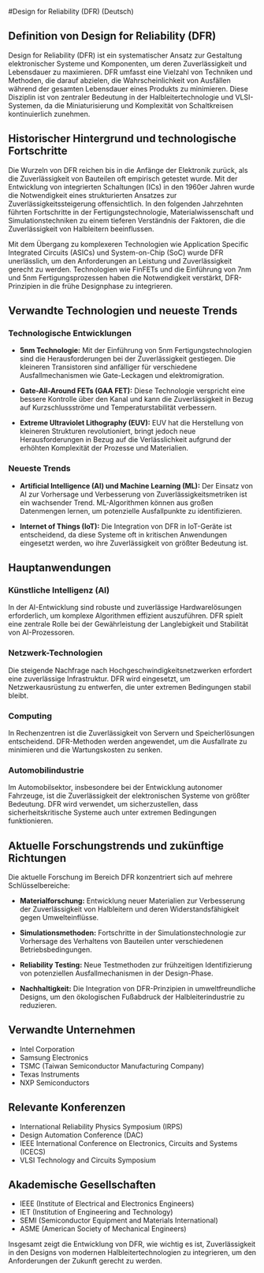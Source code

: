 #Design for Reliability (DFR) (Deutsch)

## Definition von Design for Reliability (DFR)

Design for Reliability (DFR) ist ein systematischer Ansatz zur Gestaltung elektronischer Systeme und Komponenten, um deren Zuverlässigkeit und Lebensdauer zu maximieren. DFR umfasst eine Vielzahl von Techniken und Methoden, die darauf abzielen, die Wahrscheinlichkeit von Ausfällen während der gesamten Lebensdauer eines Produkts zu minimieren. Diese Disziplin ist von zentraler Bedeutung in der Halbleitertechnologie und VLSI-Systemen, da die Miniaturisierung und Komplexität von Schaltkreisen kontinuierlich zunehmen.

## Historischer Hintergrund und technologische Fortschritte

Die Wurzeln von DFR reichen bis in die Anfänge der Elektronik zurück, als die Zuverlässigkeit von Bauteilen oft empirisch getestet wurde. Mit der Entwicklung von integrierten Schaltungen (ICs) in den 1960er Jahren wurde die Notwendigkeit eines strukturierten Ansatzes zur Zuverlässigkeitssteigerung offensichtlich. In den folgenden Jahrzehnten führten Fortschritte in der Fertigungstechnologie, Materialwissenschaft und Simulationstechniken zu einem tieferen Verständnis der Faktoren, die die Zuverlässigkeit von Halbleitern beeinflussen.

Mit dem Übergang zu komplexeren Technologien wie Application Specific Integrated Circuits (ASICs) und System-on-Chip (SoC) wurde DFR unerlässlich, um den Anforderungen an Leistung und Zuverlässigkeit gerecht zu werden. Technologien wie FinFETs und die Einführung von 7nm und 5nm Fertigungsprozessen haben die Notwendigkeit verstärkt, DFR-Prinzipien in die frühe Designphase zu integrieren.

## Verwandte Technologien und neueste Trends

### Technologische Entwicklungen

- **5nm Technologie:** Mit der Einführung von 5nm Fertigungstechnologien sind die Herausforderungen bei der Zuverlässigkeit gestiegen. Die kleineren Transistoren sind anfälliger für verschiedene Ausfallmechanismen wie Gate-Leckagen und elektromigration.
  
- **Gate-All-Around FETs (GAA FET):** Diese Technologie verspricht eine bessere Kontrolle über den Kanal und kann die Zuverlässigkeit in Bezug auf Kurzschlussströme und Temperaturstabilität verbessern.

- **Extreme Ultraviolet Lithography (EUV):** EUV hat die Herstellung von kleineren Strukturen revolutioniert, bringt jedoch neue Herausforderungen in Bezug auf die Verlässlichkeit aufgrund der erhöhten Komplexität der Prozesse und Materialien.

### Neueste Trends

- **Artificial Intelligence (AI) und Machine Learning (ML):** Der Einsatz von AI zur Vorhersage und Verbesserung von Zuverlässigkeitsmetriken ist ein wachsender Trend. ML-Algorithmen können aus großen Datenmengen lernen, um potenzielle Ausfallpunkte zu identifizieren.

- **Internet of Things (IoT):** Die Integration von DFR in IoT-Geräte ist entscheidend, da diese Systeme oft in kritischen Anwendungen eingesetzt werden, wo ihre Zuverlässigkeit von größter Bedeutung ist.

## Hauptanwendungen

### Künstliche Intelligenz (AI)

In der AI-Entwicklung sind robuste und zuverlässige Hardwarelösungen erforderlich, um komplexe Algorithmen effizient auszuführen. DFR spielt eine zentrale Rolle bei der Gewährleistung der Langlebigkeit und Stabilität von AI-Prozessoren.

### Netzwerk-Technologien

Die steigende Nachfrage nach Hochgeschwindigkeitsnetzwerken erfordert eine zuverlässige Infrastruktur. DFR wird eingesetzt, um Netzwerkausrüstung zu entwerfen, die unter extremen Bedingungen stabil bleibt.

### Computing

In Rechenzentren ist die Zuverlässigkeit von Servern und Speicherlösungen entscheidend. DFR-Methoden werden angewendet, um die Ausfallrate zu minimieren und die Wartungskosten zu senken.

### Automobilindustrie

Im Automobilsektor, insbesondere bei der Entwicklung autonomer Fahrzeuge, ist die Zuverlässigkeit der elektronischen Systeme von größter Bedeutung. DFR wird verwendet, um sicherzustellen, dass sicherheitskritische Systeme auch unter extremen Bedingungen funktionieren.

## Aktuelle Forschungstrends und zukünftige Richtungen

Die aktuelle Forschung im Bereich DFR konzentriert sich auf mehrere Schlüsselbereiche:

- **Materialforschung:** Entwicklung neuer Materialien zur Verbesserung der Zuverlässigkeit von Halbleitern und deren Widerstandsfähigkeit gegen Umwelteinflüsse.

- **Simulationsmethoden:** Fortschritte in der Simulationstechnologie zur Vorhersage des Verhaltens von Bauteilen unter verschiedenen Betriebsbedingungen.

- **Reliability Testing:** Neue Testmethoden zur frühzeitigen Identifizierung von potenziellen Ausfallmechanismen in der Design-Phase.

- **Nachhaltigkeit:** Die Integration von DFR-Prinzipien in umweltfreundliche Designs, um den ökologischen Fußabdruck der Halbleiterindustrie zu reduzieren.

## Verwandte Unternehmen

- Intel Corporation
- Samsung Electronics
- TSMC (Taiwan Semiconductor Manufacturing Company)
- Texas Instruments
- NXP Semiconductors

## Relevante Konferenzen

- International Reliability Physics Symposium (IRPS)
- Design Automation Conference (DAC)
- IEEE International Conference on Electronics, Circuits and Systems (ICECS)
- VLSI Technology and Circuits Symposium

## Akademische Gesellschaften

- IEEE (Institute of Electrical and Electronics Engineers)
- IET (Institution of Engineering and Technology)
- SEMI (Semiconductor Equipment and Materials International)
- ASME (American Society of Mechanical Engineers)

Insgesamt zeigt die Entwicklung von DFR, wie wichtig es ist, Zuverlässigkeit in den Designs von modernen Halbleitertechnologien zu integrieren, um den Anforderungen der Zukunft gerecht zu werden.